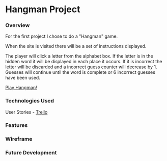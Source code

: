# Hangman Project
### Overview

For the first project I chose to do a "Hangman" game.

When the site is visited there will be a set of instructions displayed.

The player will click a letter from the alphabet box. If the letter is in the hidden word it will be displayed in each place it occurs. If it is incorrect the letter will be discarded and a incorrect guess counter will decrease by 1. Guesses will continue until the word is complete or 6 incorrect guesses have been used.

[Play Hangman!](http://twmcdonaldhangman.bitballoon.com "Play Hangman!")

### Technologies Used

User Stories - [Trello](https://trello.com/b/mAEvMb76/project-1 "Trello")

### Features

### Wireframe

### Future Development
